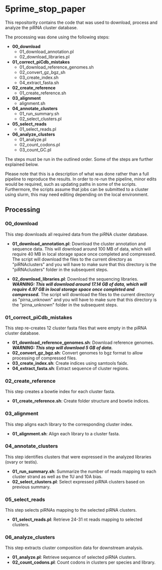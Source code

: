 # 5prime_stop_paper
This repositority contains the code that was used to download, process and analyze the piRNA cluster database.

The processing was done using the following steps:

* **00_download**
	* 01_download_annotation.pl
	* 02_download_libraries.pl
* **01_correct_piCdb_mistakes**
	* 01_download_reference_genomes.sh
	* 02_convert_gz_bgz_sh
	* 03_create_index.sh
	* 04_extract_fasta.sh
* **02_create_reference**
	* 01_create_reference.sh
* **03_alignment**
	* alignment.sh
* **04_annotate_clusters**
	* 01_run_summary.sh
	* 02_select_clusters.pl
* **05_select_reads**
	* 01_select_reads.pl
* **06_analyze_clusters**
	* 01_analyze.pl
	* 02_count_codons.pl
	* 03_count_GC.pl

The steps must be run in the outlined order. Some of the steps are further explained below.

Please note that this is a description of what was done rather than a full pipeline to reproduce the results. In order to re-run the pipeline, minor edits would be required, such as updating paths in some of the scripts. Furthermore, the scripts assume that jobs can be submitted to a cluster using slurm, this may need editing depending on the local environment.

## Processing

### 00_download

This step downloads all required data from the piRNA cluster database.

* **01_download_annotation.pl**: Download the cluster annotation and sequence data. This will download around 100 MB of data, which will require 40 MB in local storage space once completed and compressed. The script will download the files to the current directory as "piRNAclusters" and you will have to make sure that this directory is the "piRNAclusters" folder in the subsequent steps.

* **02_download_libraries.pl**: Download the sequencing libraries. **_WARNING: This will download around 17.14 GB of data, which will require 4.97 GB in local storage space once completed and compressed._** The script will download the files to the current directory as "pirna_unknown" and you will have to make sure that this directory is the "pirna_unknown" folder in the subsequent steps.

### 01_correct_piCdb_mistakes

This step re-creates 12 cluster fasta files that were empty in the piRNA cluster database.

* **01_download_reference_genomes.sh**: Download reference genomes. **_WARNING: This step will download 5 GB of data._**
* **02_convert_gz_bgz.sh**: Convert genomes to bgz format to allow processing of compressed files.
* **03_create_index.sh**: Create indices using samtools faidx.
* **04_extract_fasta.sh**: Extract sequence of cluster regions.

### 02_create_reference

This step creates a bowtie index for each cluster fasta.

* **01_create_reference.sh**: Create folder structure and bowtie indices.

### 03_alignment

This step aligns each library to the corresponding cluster index.

* **01_alignment.sh**: Align each library to a cluster fasta.

### 04_annotate_clusters

This step identifies clusters that were expressed in the analyzed libraries (ovary or testis).

* **01_run_summary.sh**: Summarize the number of reads mapping to each cluster strand as well as the 1U and 10A bias. 
* **02_select_clusters.pl**: Select expressed piRNA clusters based on previous summary.

### 05_select_reads

This step selects piRNAs mapping to the selected piRNA clusters.

* **01_select_reads.pl**: Retrieve 24-31 nt reads mapping to selected clusters.

### 06_analyze_clusters

This step extracts cluster composition data for downstream analysis.

* **01_analyze.pl**: Retrieve sequence of selected piRNA clusters.
* **02_count_codons.pl**: Count codons in clusters per species and library.



